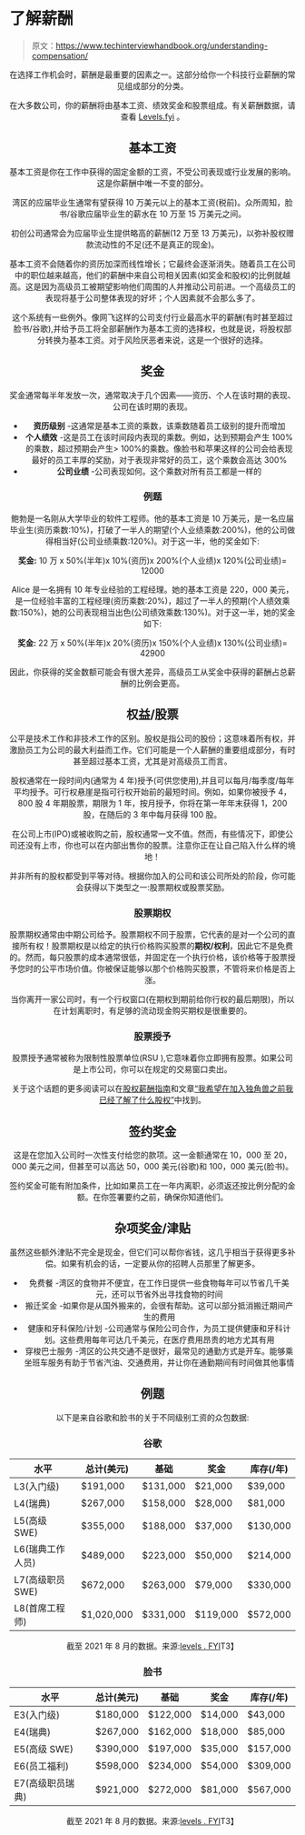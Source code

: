 # 了解薪酬

> 原文：<https://www.techinterviewhandbook.org/understanding-compensation/>

<header>

在选择工作机会时，薪酬是最重要的因素之一。这部分给你一个科技行业薪酬的常见组成部分的分类。

在大多数公司，你的薪酬将由基本工资、绩效奖金和股票组成。有关薪酬数据，请查看 [Levels.fyi](https://www.levels.fyi?ref=TechInterviewHandbook&utm_source=techinterviewhandbook&utm_medium=referral&utm_content=website_negotiation) 。

## 基本工资[](#base-salary "Direct link to heading")

基本工资是你在工作中获得的固定金额的工资，不受公司表现或行业发展的影响。这是你薪酬中唯一不变的部分。

湾区的应届毕业生通常有望获得 10 万美元以上的基本工资(税前)。众所周知，脸书/谷歌应届毕业生的薪水在 10 万至 15 万美元之间。

初创公司通常会为应届毕业生提供略高的薪酬(12 万至 13 万美元)，以弥补股权赠款流动性的不足(还不是真正的现金)。

基本工资不会随着你的资历加深而线性增长；它最终会逐渐消失。随着员工在公司中的职位越来越高，他们的薪酬中来自公司相关因素(如奖金和股权)的比例就越高。这是因为高级员工被期望影响他们周围的人并推动公司前进。一个高级员工的表现将基于公司整体表现的好坏；个人因素就不会那么多了。

这个系统有一些例外。像网飞这样的公司支付行业最高水平的薪酬(有时甚至超过脸书/谷歌),并给予员工将全部薪酬作为基本工资的选择权，也就是说，将股权部分转换为基本工资。对于风险厌恶者来说，这是一个很好的选择。

## 奖金[](#bonus "Direct link to heading")

奖金通常每半年发放一次，通常取决于几个因素——资历、个人在该时期的表现、公司在该时期的表现。

*   **资历级别** -这通常是基本工资的乘数，该乘数随着员工级别的提升而增加
*   **个人绩效** -这是员工在该时间段内表现的乘数。例如，达到预期会产生 100%的乘数，超过预期会产生> 100%的乘数。像脸书和苹果这样的公司会给表现最好的员工丰厚的奖励，对于表现非常好的员工，这个乘数会高达 300%
*   **公司业绩** -公司表现如何。这个乘数对所有员工都是一样的

### 例题[](#examples "Direct link to heading")

鲍勃是一名刚从大学毕业的软件工程师。他的基本工资是 10 万美元，是一名应届毕业生(资历乘数:10%)，打破了一半人的期望(个人业绩乘数:200%)，他的公司做得相当好(公司业绩乘数:120%)。对于这一半，他的奖金如下:

**奖金:** 10 万 x 50%(半年)x 10%(资历)x 200%(个人业绩)x 120%(公司业绩)= 12000

Alice 是一名拥有 10 年专业经验的工程经理。她的基本工资是 220，000 美元，是一位经验丰富的工程经理(资历乘数:20%)，超过了一半人的预期(个人绩效乘数:150%)，她的公司表现相当出色(公司绩效乘数:130%)。对于这一半，她的奖金如下:

**奖金:** 22 万 x 50%(半年)x 20%(资历)x 150%(个人业绩)x 130%(公司业绩)= 42900

因此，你获得的奖金数额可能会有很大差异，高级员工从奖金中获得的薪酬占总薪酬的比例会更高。

## 权益/股票[](#equitystocks "Direct link to heading")

公平是技术工作和非技术工作的区别。股权是指公司的股份；这意味着所有权，并激励员工为公司的最大利益而工作。它们可能是一个人薪酬的重要组成部分，有时甚至超过基本工资，尤其是对高级员工而言。

股权通常在一段时间内(通常为 4 年)授予(可供您使用),并且可以每月/每季度/每年平均授予。可行权悬崖是指可行权开始前的最短时间。例如，如果你被授予 4，800 股 4 年期股票，期限为 1 年，按月授予，你将在第一年年末获得 1，200 股，在随后的 3 年中每月获得 100 股。

在公司上市(IPO)或被收购之前，股权通常一文不值。然而，有些情况下，即使公司还没有上市，你也可以在内部出售你的股票。注意你正在让自己陷入什么样的境地！

并非所有的股权都受到平等对待。根据你加入的公司和该公司所处的阶段，你可能会获得以下类型之一:股票期权或股票奖励。

### 股票期权[](#stock-options "Direct link to heading")

股票期权通常由中期公司给予。股票期权不同于股票，它代表的是对一个公司的直接所有权！股票期权是以给定的执行价格购买股票的**期权/权利**，因此它不是免费的。然而，每只股票的成本通常很低，并固定在一个执行价格，该价格等于股票授予您时的公平市场价值。你被保证能够以那个价格购买股票，不管将来价格是否上涨。

当你离开一家公司时，有一个行权窗口(在期权到期前给你行权的最后期限)，所以在计划离职时，有足够的流动现金购买期权是很重要的。

### 股票授予[](#stock-grants "Direct link to heading")

股票授予通常被称为限制性股票单位(RSU ),它意味着你立即拥有股票。如果公司是上市公司，你可以在规定的交易窗口卖出。

关于这个话题的更多阅读可以在[股权薪酬指南](https://github.com/jlevy/og-equity-compensation)和文章[“我希望在加入独角兽之前我已经了解了什么股权”](https://gist.github.com/yossorion/4965df74fd6da6cdc280ec57e83a202d)中找到。

## 签约奖金[](#signing-bonus "Direct link to heading")

这是在您加入公司时一次性支付给您的款项。这一金额通常在 10，000 至 20，000 美元之间，但甚至可以高达 50，000 美元(谷歌)和 100，000 美元(脸书)。

签约奖金可能有附加条件，比如如果员工在一年内离职，必须返还按比例分配的金额。在你签署要约之前，确保你知道他们。

## 杂项奖金/津贴[](#misc-bonusesperks "Direct link to heading")

虽然这些额外津贴不完全是现金，但它们可以帮你省钱，这几乎相当于获得更多补偿。如果有机会的话，一定要从你的招聘人员那里了解更多。

*   免费餐 -湾区的食物并不便宜，在工作日提供一些食物每年可以节省几千美元，还可以节省外出寻找食物的时间
*   搬迁奖金 -如果你是从国外搬来的，会很有帮助。这可以部分抵消搬迁期间产生的费用
*   健康和牙科保险/计划 -公司通常与保险公司合作，为员工提供健康和牙科计划。这些费用每年可达几千美元，在医疗费用昂贵的地方尤其有用
*   穿梭巴士服务 -湾区的公共交通不是很好，最常见的通勤方式是开车。能够乘坐班车服务有助于节省汽油、交通费用，并让你在通勤期间有时间做其他事情

## 例题[](#examples-1 "Direct link to heading")

以下是来自谷歌和脸书的关于不同级别工资的众包数据:

### 谷歌[](#google "Direct link to heading")

| 水平 | 总计(美元) | 基础 | 奖金 | 库存(/年) |
| --- | --- | --- | --- | --- |
| L3(入门级) | $191,000 | $131,000 | $21,000 | $39,000 |
| L4(瑞典) | $267,000 | $158,000 | $28,000 | $81,000 |
| L5(高级 SWE) | $355,000 | $188,000 | $37,000 | $130,000 |
| L6(瑞典工作人员) | $489,000 | $223,000 | $50,000 | $214,000 |
| L7(高级职员 SWE) | $672,000 | $263,000 | $79,000 | $330,000 |
| L8(首席工程师) | $1,020,000 | $331,000 | $119,000 | $572,000 |

截至 2021 年 8 月的数据。来源:[levels . FYI](https://www.levels.fyi/company/Google/salaries/Software-Engineer/?ref=TechInterviewHandbook&utm_source=techinterviewhandbook&utm_medium=referral&utm_content=website_negotiation)T3】

### 脸书[](#facebook "Direct link to heading")

| 水平 | 总计(美元) | 基础 | 奖金 | 库存(/年) |
| --- | --- | --- | --- | --- |
| E3(入门级) | $180,000 | $122,000 | $14,000 | $43,000 |
| E4(瑞典) | $267,000 | $162,000 | $18,000 | $85,000 |
| E5(高级 SWE) | $390,000 | $197,000 | $35,000 | $157,000 |
| E6(员工福利) | $598,000 | $234,000 | $54,000 | $309,000 |
| E7(高级职员瑞典) | $921,000 | $272,000 | $81,000 | $567,000 |

截至 2021 年 8 月的数据。来源:[levels . FYI](https://www.levels.fyi/company/Facebook/salaries/Software-Engineer/?ref=TechInterviewHandbook&utm_source=techinterviewhandbook&utm_medium=referral&utm_content=website_negotiation)T3】

</header>